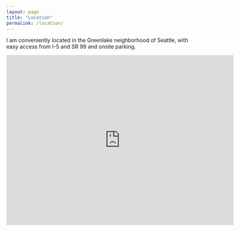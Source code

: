 ```yaml
---
layout: page
title: "Location"
permalink: /location/
---
```


I am conveniently located in the Greenlake neighborhood of Seattle, with easy access from I-5 and SR 99 and onsite parking.

<iframe src="https://www.google.com/maps/embed?pb=!1m18!1m12!1m3!1d2686.1715898372713!2d-122.32481250000002!3d47.681087499999975!2m3!1f0!2f0!3f0!3m2!1i1024!2i768!4f13.1!3m3!1m2!1s0x5490146d3be2747f%3A0xa203b2090fab9437!2s7220+Woodlawn+Ave+NE%2C+Seattle%2C+WA+98115!5e0!3m2!1sen!2sus!4v1438906622511" width="600" height="450" frameborder="0" style="border:0" allowfullscreen style="display:block;margin: 0 auto;"></iframe>